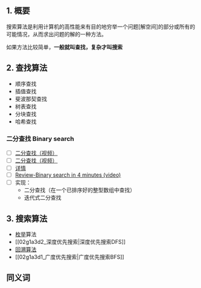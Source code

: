 
## 1. 概要

搜索算法是利用计算机的高性能来有目的地穷举一个问题[解空间]的部分或所有的可能情况，从而求出问题的解的一种方法。

如果方法比较简单，**一般就叫查找，复杂才叫搜索**



## 2. 查找算法

-  顺序查找
- 插值查找
- 斐波那契查找
- 树表查找
- 分块查找
- 哈希查找

### 二分查找 Binary search
- [ ] [二分查找（视频）](https://www.youtube.com/watch?v=D5SrAga1pno)
 - [ ] [二分查找（视频）](https://www.khanacademy.org/computing/computer-science/algorithms/binary-search/a/binary-search)
 - [ ] [详情](https://www.topcoder.com/community/data-science/data-science-tutorials/binary-search/)
 - [ ] [Review-Binary search in 4 minutes (video)](https://youtu.be/fDKIpRe8GW4)
- [ ] 实现：
   - 二分查找（在一个已排序好的整型数组中查找）
   - 迭代式二分查找

## 3. 搜索算法

- [枚举]()算法
- [[02g1a3d2_深度优先搜索|深度优先搜索DFS]]
- [回溯算法]()
- [[02g1a3d1_广度优先搜索|广度优先搜索BFS]]

## 同义词


